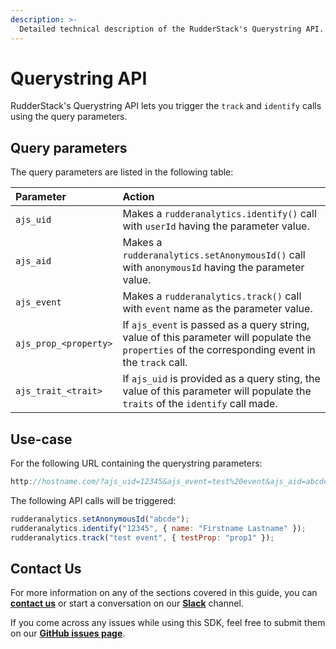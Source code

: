 ```yaml
---
description: >-
  Detailed technical description of the RudderStack's Querystring API.
---
```


# Querystring API

RudderStack's Querystring API lets you trigger the `track` and `identify` calls using the query parameters.

## Query parameters

The query parameters are listed in the following table:

| Parameter             | Action                                                                                                                                             |
| :-------------------- | :------------------------------------------------------------------------------------------------------------------------------------------------- |
| `ajs_uid`             | Makes a `rudderanalytics.identify()` call with `userId` having the parameter value.                                                                |
| `ajs_aid`             | Makes a `rudderanalytics.setAnonymousId()` call with `anonymousId` having the parameter value.                                                     |
| `ajs_event`           | Makes a `rudderanalytics.track()` call with `event` name as the parameter value.                                                                   |
| `ajs_prop_<property>` | If `ajs_event` is passed as a query string, value of this parameter will populate the `properties` of the corresponding event in the `track` call. |
| `ajs_trait_<trait>`   | If `ajs_uid` is provided as a query sting, the value of this parameter will populate the `traits` of the `identify` call made.                     |

## Use-case

For the following URL containing the querystring parameters:

```javascript
http://hostname.com/?ajs_uid=12345&ajs_event=test%20event&ajs_aid=abcde&ajs_prop_testProp=prop1&ajs_trait_name=Firstname+Lastname
```

The following API calls will be triggered:

```javascript
rudderanalytics.setAnonymousId("abcde");
rudderanalytics.identify("12345", { name: "Firstname Lastname" });
rudderanalytics.track("test event", { testProp: "prop1" });
```

## **Contact Us**

For more information on any of the sections covered in this guide, you can [**contact us**](mailto:%20docs@rudderstack.com) or start a conversation on our [**Slack**](https://resources.rudderstack.com/join-rudderstack-slack) channel.

If you come across any issues while using this SDK, feel free to submit them on our [**GitHub issues page**](https://github.com/rudderlabs/rudder-sdk-js/issues).

